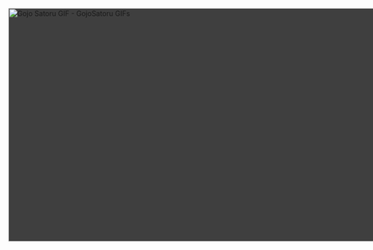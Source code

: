 <img src="https://media1.tenor.com/images/79ad375e04e71ba48c8ed533d96becda/tenor.gif?itemid=20540014" width="833" height="468.5625" alt="Gojo Satoru GIF - GojoSatoru GIFs" style="max-width: 833px; background-color: rgb(63, 63, 63);">
